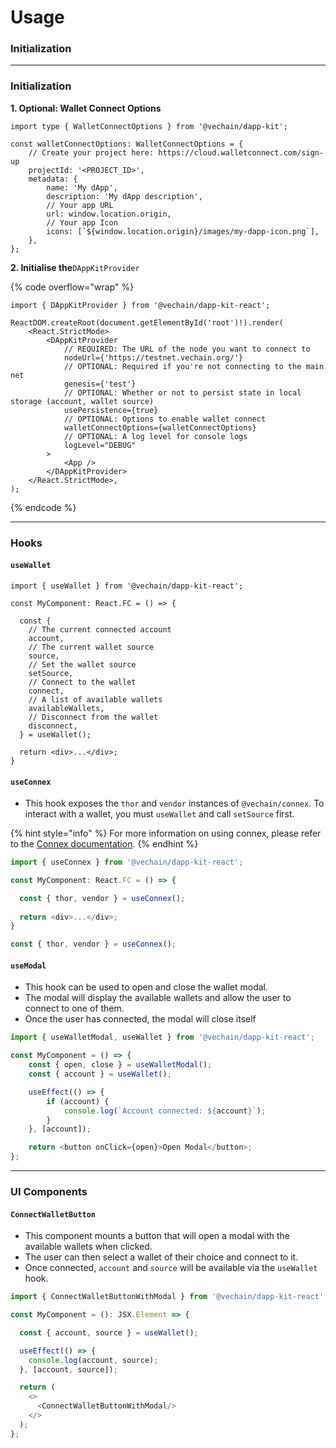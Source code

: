 # Usage

### Initialization

***

### Initialization

**1. Optional: Wallet Connect Options**

```tsx
import type { WalletConnectOptions } from '@vechain/dapp-kit';

const walletConnectOptions: WalletConnectOptions = {
    // Create your project here: https://cloud.walletconnect.com/sign-up
    projectId: '<PROJECT_ID>', 
    metadata: {
        name: 'My dApp',
        description: 'My dApp description',
        // Your app URL
        url: window.location.origin, 
        // Your app Icon
        icons: [`${window.location.origin}/images/my-dapp-icon.png`], 
    },
};
```

**2. Initialise the**`DAppKitProvider`

{% code overflow="wrap" %}
```tsx
import { DAppKitProvider } from '@vechain/dapp-kit-react';

ReactDOM.createRoot(document.getElementById('root')!).render(
    <React.StrictMode>
        <DAppKitProvider
            // REQUIRED: The URL of the node you want to connect to
            nodeUrl={'https://testnet.vechain.org/'}
            // OPTIONAL: Required if you're not connecting to the main net
            genesis={'test'}
            // OPTIONAL: Whether or not to persist state in local storage (account, wallet source)
            usePersistence={true}
            // OPTIONAL: Options to enable wallet connect
            walletConnectOptions={walletConnectOptions}
            // OPTIONAL: A log level for console logs
            logLevel="DEBUG"
        >
            <App />
        </DAppKitProvider>
    </React.StrictMode>,
);
```
{% endcode %}

***

### Hooks

#### `useWallet`

```tsx
import { useWallet } from '@vechain/dapp-kit-react';
  
const MyComponent: React.FC = () => {

  const {
    // The current connected account
    account,
    // The current wallet source
    source,
    // Set the wallet source
    setSource,
    // Connect to the wallet
    connect,
    // A list of available wallets
    availableWallets,
    // Disconnect from the wallet
    disconnect,
  } = useWallet();
  
  return <div>...</div>;
}
```

#### `useConnex`

* This hook exposes the `thor` and `vendor` instances of `@vechain/connex`. To interact with a wallet, you must `useWallet` and call `setSource` first.

{% hint style="info" %}
For more information on using connex, please refer to the [Connex documentation](../../connex/api-specification.md).
{% endhint %}

```typescript
import { useConnex } from '@vechain/dapp-kit-react';

const MyComponent: React.FC = () => {

  const { thor, vendor } = useConnex();
  
  return <div>...</div>;
}

const { thor, vendor } = useConnex();
```

#### `useModal`

* This hook can be used to open and close the wallet modal.
* The modal will display the available wallets and allow the user to connect to one of them.
* Once the user has connected, the modal will close itself

```typescript
import { useWalletModal, useWallet } from '@vechain/dapp-kit-react';

const MyComponent = () => {
    const { open, close } = useWalletModal();
    const { account } = useWallet();

    useEffect(() => {
        if (account) {
            console.log(`Account connected: ${account}`);
        }
    }, [account]);

    return <button onClick={open}>Open Modal</button>;
};

```

***

### UI Components

#### `ConnectWalletButton`

* This component mounts a button that will open a modal with the available wallets when clicked.
* The user can then select a wallet of their choice and connect to it.
* Once connected, `account` and `source` will be available via the `useWallet` hook.

```typescript
import { ConnectWalletButtonWithModal } from '@vechain/dapp-kit-react';

const MyComponent = (): JSX.Element => {

  const { account, source } = useWallet();

  useEffect(() => {
    console.log(account, source);
  }, [account, source]);

  return (
    <>
      <ConnectWalletButtonWithModal/>
    </>
  );
};
```
